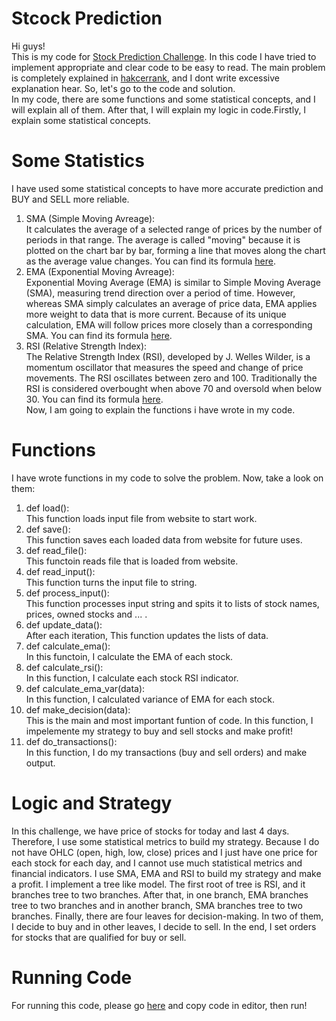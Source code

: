 # Stcock Prediction

Hi guys! <br />
This is my code for [Stock Prediction Challenge](https://www.hackerrank.com/challenges/stockprediction/problem). In this code I have tried to implement appropriate and clear code to be easy to read. The main problem is completely explained in [hakcerrank](https://www.hackerrank.com/challenges/stockprediction/problem), and I dont write excessive explanation hear. So, let's go to the code and solution. <br />
In my code, there are some functions and some statistical concepts, and I will explain all of them. After that, I will explain my logic in code.Firstly, I explain some statistical concepts. <br />

# Some Statistics
I have used some statistical concepts to have more accurate prediction and BUY and SELL more reliable. <br />
1. SMA (Simple Moving Avreage): <br />
It calculates the average of a selected range of prices by the number of periods in that range. The average is called "moving" because it is plotted on the chart bar by bar, forming a line that moves along the chart as the average value changes. You can find its formula [here](https://www.investopedia.com/terms/s/sma.asp#:~:text=A%20simple%20moving%20average%20(SMA)%20calculates%20the%20average%20of%20a,of%20periods%20in%20that%20range).
2. EMA (Exponential Moving Avreage): <br />
Exponential Moving Average (EMA) is similar to Simple Moving Average (SMA), measuring trend direction over a period of time. However, whereas SMA simply calculates an average of price data, EMA applies more weight to data that is more current. Because of its unique calculation, EMA will follow prices more closely than a corresponding SMA. You can find its formula [here](https://www.investopedia.com/ask/answers/122314/what-exponential-moving-average-ema-formula-and-how-ema-calculated.asp#:~:text=The%20exponential%20moving%20average%20(EMA)%20is%20a%20technical%20chart%20indicator,importance%20to%20recent%20price%20data).
3. RSI (Relative Strength Index): <br />
The Relative Strength Index (RSI), developed by J. Welles Wilder, is a momentum oscillator that measures the speed and change of price movements. The RSI oscillates between zero and 100. Traditionally the RSI is considered overbought when above 70 and oversold when below 30. You can find its formula [here](https://www.investopedia.com/terms/r/rsi.asp).<br />
Now, I am going to explain the functions i have wrote in my code.

# Functions
I have wrote functions in my code to solve the problem. Now, take a look on them: <br />
1. def load(): <br />
This function loads input file from website to start work. <br />
2. def save():<br />
This function saves each loaded data from website for future uses.<br />
3. def read_file():<br />
This functoin reads file that is loaded from website.<br />
4. def read_input():<br />
This function turns the input file to string.<br />
5. def process_input():<br />
This function processes input string and spits it to lists of stock names, prices, owned stocks and ... . <br />
6. def update_data():<br />
After each iteration, This function updates the lists of data.<br />
7. def calculate_ema():<br />
In this functoin, I calculate the EMA of each stock.<br />
8. def calculate_rsi():<br />
In this function, I calculate each stock RSI indicator.<br />
9. def calculate_ema_var(data):<br />
In this function, I calculated variance of EMA for each stock.<br />
10. def make_decision(data):<br />
This is the main and most important funtion of code. In this function, I impelemente my strategy to buy and sell stocks and make profit!<br />
11. def do_transactions():<br />
In this function, I do my transactions (buy and sell orders) and make output.<br />

# Logic and Strategy
In this challenge, we have price of stocks for today and last 4 days. Therefore, I use some statistical metrics to build my strategy. Because I do not have OHLC (open, high, low, close) prices and I just have one price for each stock for each day, and I cannot use much statistical metrics and financial indicators. I use SMA, EMA and RSI to build my strategy and make a profit. I implement a tree like model. The first root of tree is RSI, and it branches tree to two branches. After that, in one branch, EMA branches tree to two branches and in another branch, SMA branches tree to two branches. Finally, there are four leaves for decision-making. In two of them, I decide to buy and in other leaves, I decide to sell. In the end, I set orders for stocks that are qualified for buy or sell.
# Running Code
For running this code, please go [here](https://www.hackerrank.com/challenges/stockprediction/problem) and copy code in editor, then run!
